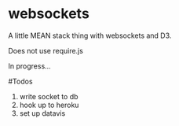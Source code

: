 websockets
==========

A little MEAN stack thing with websockets and D3.

Does not use require.js

In progress...

#Todos
1. write socket to db
2. hook up to heroku
3. set up datavis